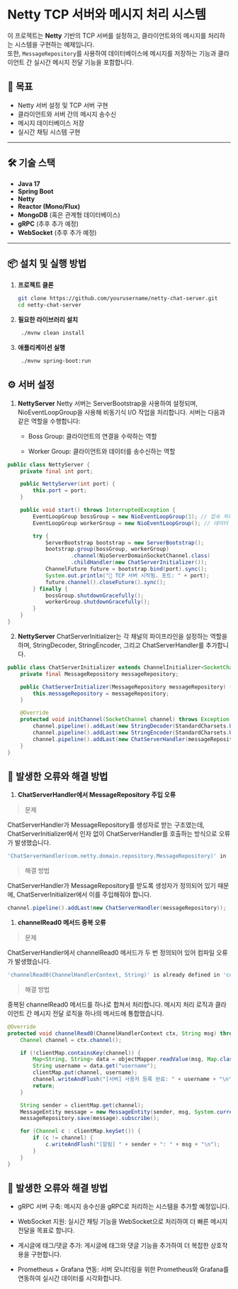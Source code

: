 # Netty TCP 서버와 메시지 처리 시스템

이 프로젝트는 **Netty** 기반의 TCP 서버를 설정하고, 클라이언트와의 메시지를 처리하는 시스템을 구현하는 예제입니다.  
또한, `MessageRepository`를 사용하여 데이터베이스에 메시지를 저장하는 기능과 클라이언트 간 실시간 메시지 전달 기능을 포함합니다.

## 🎯 목표

- Netty 서버 설정 및 TCP 서버 구현
- 클라이언트와 서버 간의 메시지 송수신
- 메시지 데이터베이스 저장
- 실시간 채팅 시스템 구현

---

## 🛠️ 기술 스택

- **Java 17**
- **Spring Boot**
- **Netty**
- **Reactor (Mono/Flux)**
- **MongoDB** (혹은 관계형 데이터베이스)
- **gRPC** (추후 추가 예정)
- **WebSocket** (추후 추가 예정)

---

## 📦 설치 및 실행 방법

1. **프로젝트 클론**

   ```bash
   git clone https://github.com/yourusername/netty-chat-server.git
   cd netty-chat-server
   ```

2. **필요한 라이브러리 설치**
   ```bash
    ./mvnw clean install
   ```

3. **애플리케이션 실행**
   ```bash
    ./mvnw spring-boot:run
   ```

## ⚙️ 서버 설정

1. **NettyServer**
   Netty 서버는 ServerBootstrap을 사용하여 설정되며, NioEventLoopGroup을 사용해 비동기식 I/O 작업을 처리합니다. 서버는 다음과 같은 역할을 수행합니다:

   - Boss Group: 클라이언트의 연결을 수락하는 역할

   - Worker Group: 클라이언트와 데이터를 송수신하는 역할

```java
public class NettyServer {
    private final int port;

    public NettyServer(int port) {
        this.port = port;
    }

    public void start() throws InterruptedException {
        EventLoopGroup bossGroup = new NioEventLoopGroup(1); // 접속 처리
        EventLoopGroup workerGroup = new NioEventLoopGroup(); // 데이터 처리

        try {
            ServerBootstrap bootstrap = new ServerBootstrap();
            bootstrap.group(bossGroup, workerGroup)
                    .channel(NioServerDomainSocketChannel.class)
                    .childHandler(new ChatServerInitializer());
            ChannelFuture future = bootstrap.bind(port).sync();
            System.out.println("💬 TCP 서버 시작됨. 포트: " + port);
            future.channel().closeFuture().sync();
        } finally {
            bossGroup.shutdownGracefully();
            workerGroup.shutdownGracefully();
        }
    }
}
```

2. **NettyServer**
   ChatServerInitializer는 각 채널의 파이프라인을 설정하는 역할을 하며, StringDecoder, StringEncoder, 그리고 ChatServerHandler를 추가합니다.

```java
public class ChatServerInitializer extends ChannelInitializer<SocketChannel> {
    private final MessageRepository messageRepository;

    public ChatServerInitializer(MessageRepository messageRepository) {
        this.messageRepository = messageRepository;
    }

    @Override
    protected void initChannel(SocketChannel channel) throws Exception {
        channel.pipeline().addLast(new StringDecoder(StandardCharsets.UTF_8));
        channel.pipeline().addLast(new StringEncoder(StandardCharsets.UTF_8));
        channel.pipeline().addLast(new ChatServerHandler(messageRepository));
    }
}
```

## 🐞 발생한 오류와 해결 방법

1. **ChatServerHandler에서 MessageRepository 주입 오류**
> 문제

ChatServerHandler가 MessageRepository를 생성자로 받는 구조였는데, ChatServerInitializer에서 인자 없이 ChatServerHandler를 호출하는 방식으로 오류가 발생했습니다.

```bash
'ChatServerHandler(com.netty.domain.repository.MessageRepository)' in 'ChatServerHandler' cannot be applied to '()'
```

> 해결 방법

ChatServerHandler가 MessageRepository를 받도록 생성자가 정의되어 있기 때문에, ChatServerInitializer에서 이를 주입해줘야 합니다.

```java
channel.pipeline().addLast(new ChatServerHandler(messageRepository));
```

1. **channelRead0 메서드 중복 오류**
> 문제

ChatServerHandler에서 channelRead0 메서드가 두 번 정의되어 있어 컴파일 오류가 발생했습니다.

```bash
'channelRead0(ChannelHandlerContext, String)' is already defined in 'com.netty.tcp.ChatServerHandler'
```

> 해결 방법

중복된 channelRead0 메서드를 하나로 합쳐서 처리합니다. 메시지 처리 로직과 클라이언트 간 메시지 전달 로직을 하나의 메서드에 통합했습니다.

```java
@Override
protected void channelRead0(ChannelHandlerContext ctx, String msg) throws Exception {
    Channel channel = ctx.channel();

    if (!clientMap.containsKey(channel)) {
        Map<String, String> data = objectMapper.readValue(msg, Map.class);
        String username = data.get("username");
        clientMap.put(channel, username);
        channel.writeAndFlush("[서버] 사용자 등록 완료: " + username + "\n");
        return;
    }

    String sender = clientMap.get(channel);
    MessageEntity message = new MessageEntity(sender, msg, System.currentTimeMillis());
    messageRepository.save(message).subscribe();

    for (Channel c : clientMap.keySet()) {
        if (c != channel) {
            c.writeAndFlush("[알림] " + sender + ": " + msg + "\n");
        }
    }
}
```

## 🐞 발생한 오류와 해결 방법

- gRPC 서버 구축: 메시지 송수신을 gRPC로 처리하는 시스템을 추가할 예정입니다.

- WebSocket 지원: 실시간 채팅 기능을 WebSocket으로 처리하여 더 빠른 메시지 전달을 목표로 합니다.

- 게시글에 태그/댓글 추가: 게시글에 태그와 댓글 기능을 추가하여 더 복잡한 상호작용을 구현합니다.

- Prometheus + Grafana 연동: 서버 모니터링을 위한 Prometheus와 Grafana를 연동하여 실시간 데이터를 시각화합니다.

